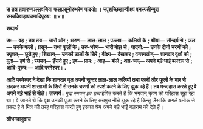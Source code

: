 **स तत्र तत्रारुणपल्लवश्रिया** **फलप्रसूनोरुभरेण पादयो: ।** **स्पृशच्छिखान्वीक्ष्य वनस्पतीन्मुदा** **स्मयन्निवाहाग्रजमादिपूरुष: ॥ ४॥** 

**शब्दार्थ** 

**स:—** **वह** **; तत्र तत्र—** **चारों ओर** **; अरुण—** **लाल-लाल** **; पल्लव—** **कलियों के** **; श्रीया—** **सौन्दर्य से** **; फल—** **उनके फलों** **;** **प्रसून—** **तथा फूलों के** **; उरु-भरेण—** **भारी बोझ से** **; पादयो:—** **उनके दोनों चरणों को** **; स्पृशत्—** **छूते हुए** **; शिखान्—** **उनकी** **डालों के सिरे** **; वीक्ष्य—** **देखकर** **; वनस्पतीन्—** **शानदार वृक्षों को** **; मुदा—** **हर्ष से** **; स्मयन्—** **हँसते हुए** **; इव—** **प्राय:** **; आह—** **बोले** **;** **अग्र-जम्—** **अपने बड़े भाई बलराम से** **; आदि-पूरुष:—** **आदि परमेश्वर।** **.** 

**आदि परमेश्वर ने देखा कि शानदार वृक्ष अपनी सुन्दर लाल-लाल कलियों तथा फलों और** **फूलों के भार से लदकर अपनी शाखाओं के सिरों से उनके चरणों को स्पर्श करने के लिए झुक** **रहे हैं। तब मन्द हास करते हुए वे अपने बड़े भाई से बोले।** **तात्पर्य :** *मुदा स्मयन् इव शब्द* इंगित करते हैं कि भगवान् कृष्ण को परिहास सूझ रहा था। वे जानते थे कि वृक्ष उनकी पूजा करने के लिए सचमुच नीचे झुक रहे हैं किन्तु जैसाकि अगले श्लोक से प्रकट है वे मित्र की तरह परिहास करते हुए इसका श्रेय अपने बड़े भाई बलराम को देते हैं।  

**श्रीभगवानुवाच** 